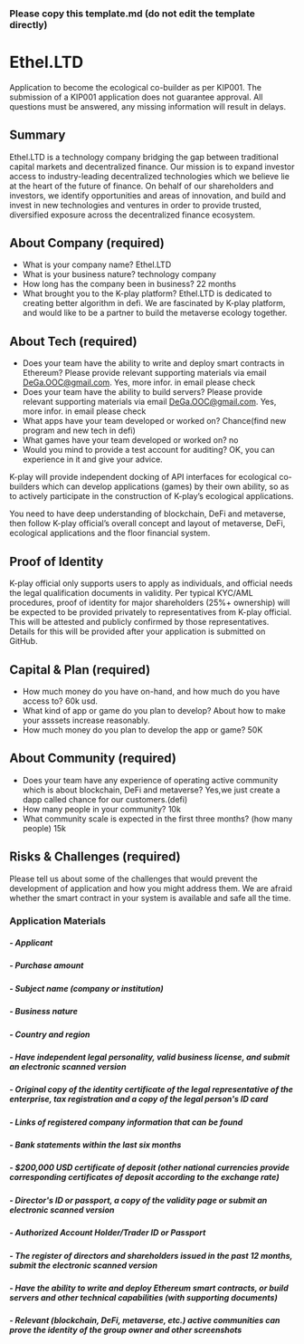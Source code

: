 ### Please copy this template.md (do not edit the template directly)
# Ethel.LTD
Application to become the ecological co-builder as per KIP001. The submission of a KIP001 application does not guarantee approval. All questions must be answered, any missing information will result in delays.

## Summary
Ethel.LTD is a technology company bridging the gap between traditional capital markets and decentralized finance. Our mission is to expand investor access to industry-leading decentralized technologies which we believe lie at the heart of the future of finance. On behalf of our shareholders and investors, we identify opportunities and areas of innovation, and build and invest in new technologies and ventures in order to provide trusted, diversified exposure across the decentralized finance ecosystem.

## About Company (required)
 - What is your company name?  Ethel.LTD
 - What is your business nature?  technology company
 - How long has the company been in business?  22 months
 - What brought you to the K-play platform?  Ethel.LTD is dedicated to creating better algorithm in defi. We are fascinated by K-play platform, and would like to be a partner to build the metaverse ecology together.

## About Tech (required)

 - Does your team have the ability to write and deploy smart contracts in Ethereum? Please provide relevant supporting materials via email DeGa.OOC@gmail.com.  Yes, more infor. in email please check
 - Does your team have the ability to build servers? Please provide relevant supporting materials via email DeGa.OOC@gmail.com.  Yes, more infor. in email please check
 - What apps have your team developed or worked on?  Chance(find new program and new tech in defi)
 - What games have your team developed or worked on?  no 
 - Would you mind to provide a test account for auditing?  OK, you can experience in it and give your advice.

K-play will provide independent docking of API interfaces for ecological co-builders which can develop applications (games) by their own ability, so as to actively participate in the construction of K-play’s ecological applications. 

You need to have deep understanding of blockchain, DeFi and metaverse, then follow K-play official’s overall concept and layout of metaverse, DeFi, ecological applications and the floor financial system.

## Proof of Identity
K-play official only supports users to apply as individuals, and official needs the legal qualification documents in validity. Per typical KYC/AML procedures, proof of identity for major shareholders (25%+ ownership) will be expected to be provided privately to representatives from K-play official. This will be attested and publicly confirmed by those representatives. Details for this will be provided after your application is submitted on GitHub.

## Capital & Plan (required)
 - How much money do you have on-hand, and how much do you have access to?  60k usd.
 - What kind of app or game do you plan to develop?  About how to make your asssets increase reasonably.
 - How much money do you plan to develop the app or game?  50K
 

## About Community (required)
 - Does your team have any experience of operating active community which is about blockchain, DeFi and metaverse?  Yes,we just create a dapp called chance for our customers.(defi)
 - How many people in your community?  10k
 - What community scale is expected in the first three months? (how many people)  15k

## Risks & Challenges (required)

Please tell us about some of the challenges that would prevent the development of application and how you might address them.
We are afraid whether the smart contract in your system is available and safe all the time.

### Application Materials
##### - Applicant
##### - Purchase amount
##### - Subject name (company or institution)
##### - Business nature
##### - Country and region
##### - Have independent legal personality, valid business license, and submit an electronic  scanned version
##### - Original copy of the identity certificate of the legal representative of the enterprise, tax registration and a copy of the legal person's ID card
##### - Links of registered company information that can be found
##### - Bank statements within the last six months
##### - $200,000 USD certificate of deposit (other national currencies provide corresponding certificates of deposit according to the exchange rate)
##### - Director's ID or passport, a copy of the validity page or submit an electronic scanned version
##### - Authorized Account Holder/Trader ID or Passport 
##### - The register of directors and shareholders issued in the past 12 months, submit the electronic scanned version
##### - Have the ability to write and deploy Ethereum smart contracts, or build servers and other technical capabilities (with supporting documents)
##### - Relevant (blockchain, DeFi, metaverse, etc.) active communities can prove the identity of the group owner and other screenshots
 
